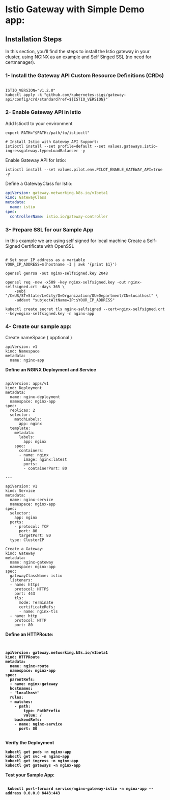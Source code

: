 # Istio Gateway with Simple Demo app:


## Installation Steps
In this section, you’ll find the steps to install the Istio gateway in your cluster, using NGINX as an example and Self Singed SSL (no need for certmanager).
### 1-  Install the Gateway API Custom Resource Definitions (CRDs)

```shell

ISTIO_VERSION="v1.2.0"
kubectl apply -k "github.com/kubernetes-sigs/gateway-api/config/crd/standard?ref=${ISTIO_VERSION}"

```

### 2- Enable Gateway API in Istio
Add Istioctl to your environment
```shell curl -L https://istio.io/downloadIstio | sh -
export PATH="$PATH:/path/to/istioctl"

# Install Istio with Gateway API Support:
istioctl install --set profile=default --set values.gateways.istio-ingressgateway.type=LoadBalancer -y
 ```
Enable Gateway API for Istio:
```shell
istioctl install --set values.pilot.env.PILOT_ENABLE_GATEWAY_API=true -y
 ```
Define a GatewayClass for Istio:

```yaml
apiVersion: gateway.networking.k8s.io/v1beta1
kind: GatewayClass
metadata:
  name: istio
spec:
  controllerName: istio.io/gateway-controller

```
### 3- Prepare SSL for our Sample App
in this example we are using self signed for local machine
Create a Self-Signed Certificate with OpenSSL
```shell

# Set your IP address as a variable
YOUR_IP_ADDRESS=$(hostname -I | awk '{print $1}')

openssl genrsa -out nginx-selfsigned.key 2048

openssl req -new -x509 -key nginx-selfsigned.key -out nginx-selfsigned.crt -days 365 \
    -subj "/C=US/ST=State/L=City/O=Organization/OU=Department/CN=localhost" \
    -addext "subjectAltName=IP:$YOUR_IP_ADDRESS"

kubectl create secret tls nginx-selfsigned --cert=nginx-selfsigned.crt --key=nginx-selfsigned.key -n nginx-app

```


### 4- Create our sample app:
Create nameSpace ( opptional )
```shell
apiVersion: v1
kind: Namespace
metadata:
  name: nginx-app

```

<b> Define an NGINX Deployment and Service </b>
```shell

apiVersion: apps/v1
kind: Deployment
metadata:
  name: nginx-deployment
  namespace: nginx-app
spec:
  replicas: 2
  selector:
    matchLabels:
      app: nginx
  template:
    metadata:
      labels:
        app: nginx
    spec:
      containers:
      - name: nginx
        image: nginx:latest
        ports:
        - containerPort: 80

---

apiVersion: v1
kind: Service
metadata:
  name: nginx-service
  namespace: nginx-app
spec:
  selector:
    app: nginx
  ports:
    - protocol: TCP
      port: 80
      targetPort: 80
  type: ClusterIP

Create a Gateway:
kind: Gateway
metadata:
  name: nginx-gateway
  namespace: nginx-app
spec:
  gatewayClassName: istio
  listeners:
  - name: https
    protocol: HTTPS
    port: 443
    tls:
      mode: Terminate
      certificateRefs:
      - name: nginx-tls
  - name: http
    protocol: HTTP
    port: 80

```
<b> Define an HTTPRoute: <b/>

```shell


apiVersion: gateway.networking.k8s.io/v1beta1
kind: HTTPRoute
metadata:
  name: nginx-route
  namespace: nginx-app
spec:
  parentRefs:
  - name: nginx-gateway
  hostnames:
  - "localhost"
  rules:
  - matches:
    - path:
        type: PathPrefix
        value: /
    backendRefs:
    - name: nginx-service
      port: 80


```




<b> Verify the Deployment </b>
```shell
kubectl get pods -n nginx-app
kubectl get svc -n nginx-app
kubectl get ingress -n nginx-app
kubectl get gateways -n nginx-app
```

<b> Test your Sample App: </b>

```shell

 kubectl port-forward service/nginx-gateway-istio -n nginx-app --address 0.0.0.0 8443:443

```
